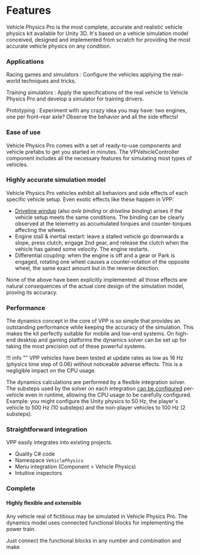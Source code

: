 # Features

Vehicle Physics Pro is the most complete, accurate and realistic vehicle physics kit available for
Unity 3D. It's based on a vehicle simulation model conceived, designed and implemented from scratch
for providing the most accurate vehicle physics on any condition.

### Applications

Racing games and simulators
:	Configure the vehicles applying the real-world techniques and tricks.

Training simulators
:	Apply the specifications of the real vehicle to Vehicle Physics Pro and develop a simulator for
	training drivers.

Prototyping
:	Experiment with any crazy idea you may have: two engines, one per front-rear axle? Observe the
	behavior and all the side effects!

### Ease of use

Vehicle Physics Pro comes with a set of ready-to-use components and vehicle prefabs to get you
started in minutes. The VPVehicleController component includes all the necessary features for
simulating most types of vehicles.

### Highly accurate simulation model

Vehicle Physics Pro vehicles exhibit all behaviors and side effects of each specific vehicle setup.
Even exotic effects like these happen in VPP:

- [Driveline windup](https://en.wikipedia.org/wiki/Driveline_windup) (also _axle binding_ or
	_driveline binding_) arises if the vehicle setup meets the same conditions. The binding can be
	clearly observed at the telemetry as accumulated torques and counter-torques affecting the
	wheels.
- Engine stall & inertial restart: leave a stalled vehicle go downwards a slope, press clutch, engage
	2nd gear, and release the clutch when the vehicle has gained some velocity. The engine restarts.
- Differential coupling: when the engine is off and a gear or Park is engaged, rotating one wheel
	causes a counter-rotation of the opposite wheel, the same exact amount but in the reverse
	direction.

None of the above have been explicitly implemented: all those effects are natural consequences of
the actual core design of the simulation model, proving its accuracy.

### Performance

The dynamics concept in the core of VPP is so simple that provides an outstanding performance while
keeping the accuracy of the simulation. This makes the kit perfectly suitable for mobile and low-end
systems. On high-end desktop and gaming platforms the dynamics solver can be set up for taking the
most precision out of these powerful systems.

!!! info ""
	VPP vehicles have been tested at update rates as low as 16 Hz (physics time step of 0.06)
	without noticeable adverse effects. This is a negligible impact on the CPU usage.

The dynamics calculations are performed by a flexible integration solver. The substeps used by the
solver on each integration [can be configured](../advanced/misc-topics-explained/#solver-numeric-integration)
per-vehicle even in runtime, allowing the CPU usage to be carefully configured.
Example: you might configure the Unity physics to 50 Hz, the player's vehicle to 500 Hz (10
substeps) and the non-player vehicles to 100 Hz (2 substeps).

### Straightforward integration

VPP easily integrates into existing projects.

- Quality C# code
- Namespace `VehiclePhysics`
- Menu integration (Component > Vehicle Physics)
- Intuitive inspectors

### Complete



#### Highly flexible and extensible

Any vehicle real of fictitious may be simulated in Vehicle Physics Pro. The dynamics model uses
connected functional blocks for implementing the power train.

Just connect the functional
blocks in any number and combination and make





